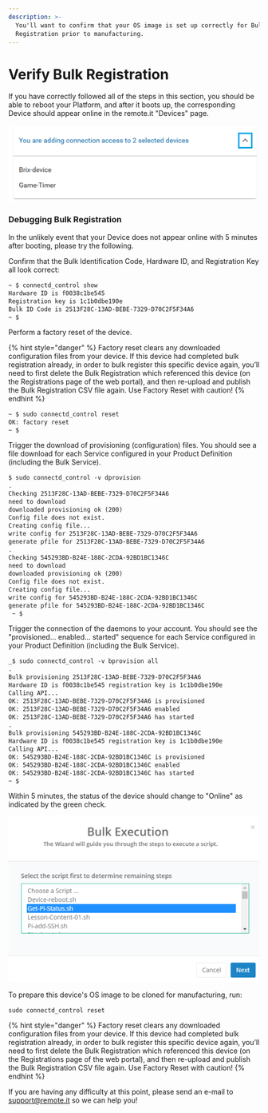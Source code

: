 ```yaml
---
description: >-
  You'll want to confirm that your OS image is set up correctly for Bulk
  Registration prior to manufacturing.
---
```


# Verify Bulk Registration

If you have correctly followed all of the steps in this section, you should be able to reboot your Platform, and after it boots up, the corresponding Device should appear online in the remote.it "Devices" page.

![](../../.gitbook/assets/image%20%28350%29.png)

### Debugging Bulk Registration

In the unlikely event that your Device does not appear online with 5 minutes after booting, please try the following.

Confirm that the Bulk Identification Code, Hardware ID, and Registration Key all look correct:

```text
~ $ connectd_control show
Hardware ID is f0038c1be545
Registration key is 1c1b0dbe190e
Bulk ID Code is 2513F28C-13AD-BEBE-7329-D70C2F5F34A6
~ $
```

Perform a factory reset of the device.

{% hint style="danger" %}
Factory reset clears any downloaded configuration files from your device.  If this device had completed bulk registration already, in order to bulk register this specific device again, you’ll need to first delete the Bulk Registration which referenced this device \(on the Registrations page of the web portal\), and then re-upload and publish the Bulk Registration CSV file again. Use Factory Reset with caution!
{% endhint %}

```text
~ $ sudo connectd_control reset
OK: factory reset
~ $
```

Trigger the download of provisioning \(configuration\) files.  You should see a file download for each Service configured in your Product Definition \(including the Bulk Service\).

```text
$ sudo connectd_control -v dprovision
.
Checking 2513F28C-13AD-BEBE-7329-D70C2F5F34A6
need to download
downloaded provisioning ok (200)
Config file does not exist.
Creating config file...
write config for 2513F28C-13AD-BEBE-7329-D70C2F5F34A6
generate pfile for 2513F28C-13AD-BEBE-7329-D70C2F5F34A6
.
Checking 545293BD-B24E-188C-2CDA-92BD1BC1346C
need to download
downloaded provisioning ok (200)
Config file does not exist.
Creating config file...
write config for 545293BD-B24E-188C-2CDA-92BD1BC1346C
generate pfile for 545293BD-B24E-188C-2CDA-92BD1BC1346C
 ~ $
```

Trigger the connection of the daemons to your account.  You should see the "provisioned... enabled... started" sequence for each Service configured in your Product Definition \(including the Bulk Service\).

```text
_$ sudo connectd_control -v bprovision all
.
Bulk provisioning 2513F28C-13AD-BEBE-7329-D70C2F5F34A6
Hardware ID is f0038c1be545 registration key is 1c1b0dbe190e
Calling API...
OK: 2513F28C-13AD-BEBE-7329-D70C2F5F34A6 is provisioned
OK: 2513F28C-13AD-BEBE-7329-D70C2F5F34A6 enabled
OK: 2513F28C-13AD-BEBE-7329-D70C2F5F34A6 has started
.
Bulk provisioning 545293BD-B24E-188C-2CDA-92BD1BC1346C
Hardware ID is f0038c1be545 registration key is 1c1b0dbe190e
Calling API...
OK: 545293BD-B24E-188C-2CDA-92BD1BC1346C is provisioned
OK: 545293BD-B24E-188C-2CDA-92BD1BC1346C enabled
OK: 545293BD-B24E-188C-2CDA-92BD1BC1346C has started
~ $
```

Within 5 minutes, the status of the device should change to "Online" as indicated by the green check.

![](../../.gitbook/assets/image%20%28354%29.png)

To prepare this device's OS image to be cloned for manufacturing, run:

```text
sudo connectd_control reset
```

{% hint style="danger" %}
Factory reset clears any downloaded configuration files from your device.  If this device had completed bulk registration already, in order to bulk register this specific device again, you’ll need to first delete the Bulk Registration which referenced this device \(on the Registrations page of the web portal\), and then re-upload and publish the Bulk Registration CSV file again. Use Factory Reset with caution!
{% endhint %}

If you are having any difficulty at this point, please send an e-mail to support@remote.it so we can help you!

